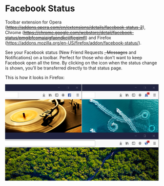 # Facebook Status
Toolbar extension for
Opera (~~https://addons.opera.com/en/extensions/details/facebook-status-2~~),
Chrome (~~https://chrome.google.com/webstore/detail/facebook-status/pmgibfcomaiaigfapndkcjilfjegjmfl~~) and
Firefox (https://addons.mozilla.org/en-US/firefox/addon/facebook-status/).

See your Facebook status (New Friend Requests ~~, Messages~~ and Notifications) on a toolbar. Perfect for those who don't want to keep Facebook open all the time.
By clicking on the icon when the status change is shown, you'll be transferred directly to that status page.

This is how it looks in Firefox:

![Firefox screenshots](img/screens_firefox.png "Firefox screenshots")
